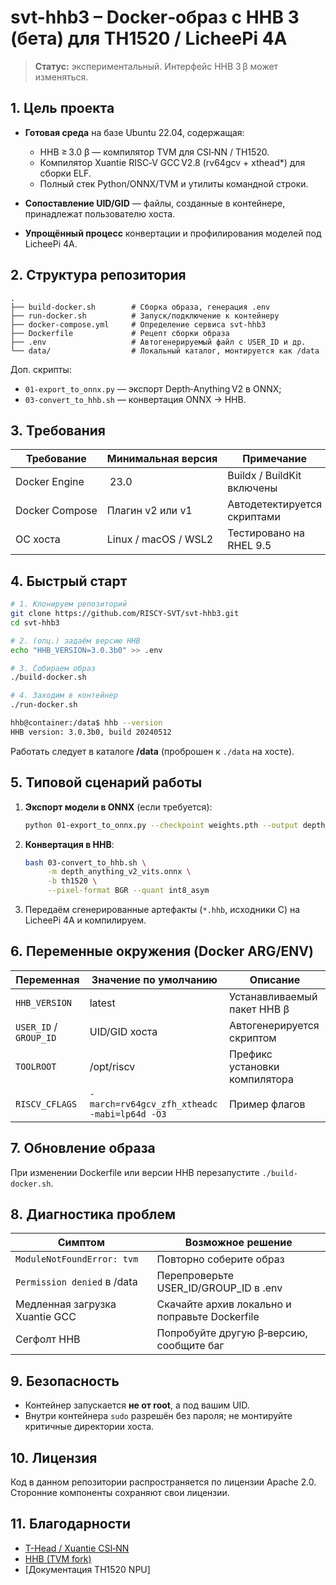 # svt-hhb3 – Docker‑образ с HHB 3 (бета) для TH1520 / LicheePi 4A

> **Статус:** экспериментальный. Интерфейс HHB 3 β может изменяться.

## 1. Цель проекта

* **Готовая среда** на базе Ubuntu 22.04, содержащая:

  * HHB ≥ 3.0 β — компилятор TVM для CSI‑NN / TH1520.
  * Компилятор Xuantie RISC‑V GCC V2.8 (rv64gcv + xthead\*) для сборки ELF.
  * Полный стек Python/ONNX/TVM и утилиты командной строки.
* **Сопоставление UID/GID** — файлы, созданные в контейнере, принадлежат пользователю хоста.
* **Упрощённый процесс** конвертации и профилирования моделей под LicheePi 4A.

## 2. Структура репозитория

```
.
├── build-docker.sh        # Сборка образа, генерация .env
├── run-docker.sh          # Запуск/подключение к контейнеру
├── docker-compose.yml     # Определение сервиса svt-hhb3
├── Dockerfile             # Рецепт сборки образа
├── .env                   # Автогенерируемый файл с USER_ID и др.
└── data/                  # Локальный каталог, монтируется как /data
```

Доп. скрипты:

* `01-export_to_onnx.py` — экспорт Depth‑Anything V2 в ONNX;
* `03-convert_to_hhb.sh` — конвертация ONNX → HHB.

## 3. Требования

| Требование     | Минимальная версия   | Примечание                  |
| -------------- | -------------------- | --------------------------- |
| Docker Engine  |  23.0                | Buildx / BuildKit включены  |
| Docker Compose | Плагин v2 или v1     | Автодетектируется скриптами |
| ОС хоста       | Linux / macOS / WSL2 | Тестировано на RHEL 9.5    |

## 4. Быстрый старт

```bash
# 1. Клонируем репозиторий
git clone https://github.com/RISCY-SVT/svt-hhb3.git
cd svt-hhb3

# 2. (опц.) задаём версию HHB
echo "HHB_VERSION=3.0.3b0" >> .env

# 3. Собираем образ
./build-docker.sh

# 4. Заходим в контейнер
./run-docker.sh

hhb@container:/data$ hhb --version
HHB version: 3.0.3b0, build 20240512
```

Работать следует в каталоге **/data** (проброшен к `./data` на хосте).

## 5. Типовой сценарий работы

1. **Экспорт модели в ONNX** (если требуется):

   ```bash
   python 01-export_to_onnx.py --checkpoint weights.pth --output depth_anything_v2_vits.onnx
   ```
2. **Конвертация в HHB**:

   ```bash
   bash 03-convert_to_hhb.sh \
        -m depth_anything_v2_vits.onnx \
        -b th1520 \
        --pixel-format BGR --quant int8_asym
   ```
3. Передаём сгенерированные артефакты (`*.hhb`, исходники C) на LicheePi 4A и компилируем.

## 6. Переменные окружения (Docker ARG/ENV)

| Переменная             | Значение по умолчанию                        | Описание                      |
| ---------------------- | -------------------------------------------- | ----------------------------- |
| `HHB_VERSION`          | latest                                       | Устанавливаемый пакет HHB β   |
| `USER_ID` / `GROUP_ID` | UID/GID хоста                                | Автогенерируется скриптом     |
| `TOOLROOT`             | /opt/riscv                                   | Префикс установки компилятора |
| `RISCV_CFLAGS`         | `-march=rv64gcv_zfh_xtheadc -mabi=lp64d -O3` | Пример флагов                 |

## 7. Обновление образа

При изменении Dockerfile или версии HHB перезапустите `./build-docker.sh`.

## 8. Диагностика проблем

| Симптом                        | Возможное решение                              |
| ------------------------------ | ---------------------------------------------- |
| `ModuleNotFoundError: tvm`     | Повторно соберите образ                        |
| `Permission denied` в /data    | Перепроверьте USER\_ID/GROUP\_ID в .env        |
| Медленная загрузка Xuantie GCC | Скачайте архив локально и поправьте Dockerfile |
| Сегфолт HHB                    | Попробуйте другую β‑версию, сообщите баг       |

## 9. Безопасность

* Контейнер запускается **не от root**, а под вашим UID.
* Внутри контейнера `sudo` разрешён без пароля; не монтируйте критичные директории хоста.

## 10. Лицензия

Код в данном репозитории распространяется по лицензии Apache 2.0. Сторонние компоненты сохраняют свои лицензии.

## 11. Благодарности

* [T-Head / Xuantie CSI‑NN](https://github.com/THead-Semi/csi-nn2)
* [HHB (TVM fork)](https://github.com/RISCY-SVT/tvm)
* \[Документация TH1520 NPU]
